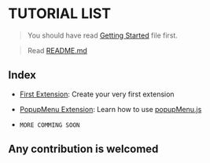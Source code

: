 # TUTORIAL LIST

> You should have read [Getting Started](GETTING-STARTED.md) file first.

> Read [README.md](README.md)

## Index
- [First Extension](./tutorials/FIRST-EXTENSION.md): Create your very first extension
- [PopupMenu Extension](./tutorials/POPUPMENU-EXTENSION.md): Learn how to use [popupMenu.js](REFERENCE.md#popupmenujs)

- `MORE COMMING SOON`

## **Any contribution is welcomed**